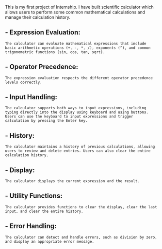 This is my first project of Internship. I have built scientific calculator which allows users to perform some common mathematical calculations and manage their calculation history.

## -   Expression Evaluation: 
    The calculator can evaluate mathematical expressions that include basic arithmetic operations (+, -, *, /), exponents (^), and common trigonometric functions (sin, cos, tan, sqrt).
## -   Operator Precedence: 
    The expression evaluation respects the different operator precedence levels correctly.
## -   Input Handling: 
    The calculator supports both ways to input expressions, including typing directly into the display using keyboard and using buttons. Users can use the keyboard to input expressions and trigger calculation by pressing the Enter key.
## -   History:
    The calculator maintains a history of previous calculations, allowing users to review and delete entries. Users can also clear the entire calculation history.
## -   Display: 
    The calculator displays the current expression and the result.
## -   Utility Functions: 
    The calculator provides functions to clear the display, clear the last input, and clear the entire history.
## -   Error Handling: 
    The calculator can detect and handle errors, such as division by zero, and display an appropriate error message. 
